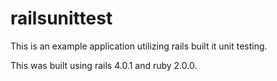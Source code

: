 railsunittest
=============

This is an example application utilizing rails built it unit testing.

This was built using rails 4.0.1 and ruby 2.0.0.
